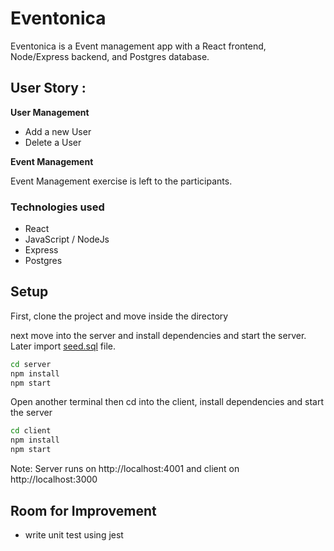 # Eventonica

Eventonica is a Event management app with a React frontend, Node/Express backend, and Postgres database.

## User Story :

**User Management**

- Add a new User
- Delete a User

**Event Management**

Event Management exercise is left to the participants.

### Technologies used

- React
- JavaScript / NodeJs
- Express
- Postgres

## Setup

First, clone the project and move inside the directory

next move into the server and install dependencies and start the server. Later import [seed.sql](./server/db/seed.sql) file.

```bash
cd server
npm install
npm start
```

Open another terminal then cd into the client, install dependencies and start the server

```bash
cd client
npm install
npm start
```

Note: Server runs on http://localhost:4001 and client on http://localhost:3000

## Room for Improvement

- write unit test using jest
